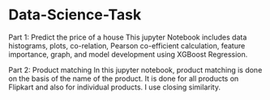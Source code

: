 # Data-Science-Task

Part 1: Predict the price of a house
This jupyter Notebook includes data histograms, plots, co-relation, Pearson co-efficient calculation, feature importance, graph, and model development using XGBoost Regression.


Part 2: Product matching
In this jupyter notebook, product matching is done on the basis of the name of the product. It is done for all products on Flipkart and also for individual products. I use closing similarity.

